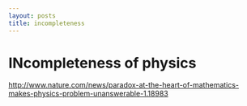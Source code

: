 ```yaml
---
layout: posts
title: incompleteness
---
```


# INcompleteness of physics

http://www.nature.com/news/paradox-at-the-heart-of-mathematics-makes-physics-problem-unanswerable-1.18983